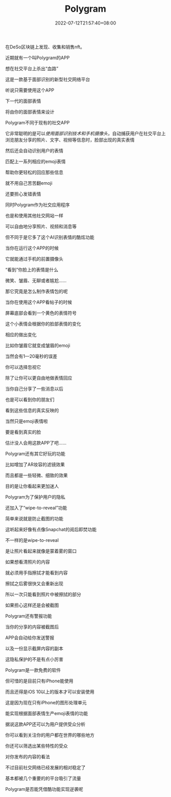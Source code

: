 ﻿---
weight: 
title: "Polygram"
description: "Discover, collect and sell NFTs on the DeSo blockchain."
date: 2022-07-12T21:57:40+08:00
lastmod: 2022-07-12T16:45:40+08:00
draft: false
authors: ["qianxun"]
featuredImage: "147.jpg"
link: "https://zhuanlan.zhihu.com/p/28967192?utm_source=wechat_session&utm_medium=social&utm_oi=930421030149726208&utm_campaign=shareopn"
tags: ["Polygram","交易所"]
categories: ["navigation"]
navigation: ["交易所"]
lightgallery: true
toc: true
pinned: false
recommend: false
recommend1: false
---
在DeSo区块链上发现、收集和销售nft。

近期就有一个叫Polygram的APP

想在社交平台上杀出“血路”

这是一款基于面部识别的新型社交网络平台

听说只需要使用这个APP

下一代的面部表情

将由你的面部表情来设计

Polygram不同于现有的社交APP

它非常聪明的是可以*使用面部识别技术和手机摄像头*，自动捕获用户在社交平台上浏览朋友分享的照片、文字、视频等信息时，脸部出现的真实表情



然后还会自动识别用户的表情

匹配上一系列相应的emoji表情

帮助你更轻松的回应那些信息

就不用自己苦苦翻emoji

还要担心发错表情



同时Polygram作为社交应用程序

也是和使用其他社交网站一样

可以自由地分享照片、视频和消息等

但不同于是它多了这个AI识别表情的酷炫功能

当你在运行这个APP的时候

它就能通过手机的前置摄像头

“看到”你脸上的表情是什么

微笑、皱眉、无聊或者尴尬......



那它究竟是怎么制作表情包的呢

当你在使用这个APP看帖子的时候

屏幕底部会看到一个黄色的表情符号

这个小表情会根据你的脸部表情的变化

相应的做出变化

比如你皱眉它就变成皱眉的emoji

当然会有1—20毫秒的误差

你可以选择忽视它



除了让你可以更自由地做表情回应

当你自己分享了一些消息以后

也是可以看到你的朋友们

看到这些信息的真实反映的

当然只是emoji表情啦

要是看到真实的脸

估计没人会用这款APP了吧……



Polygram还有其它好玩的功能

比如增加了AR妆容的滤镜效果

而且都是一些轻微、细致的效果

目的是让你看起来更加迷人



Polygram为了保护用户的隐私

还加入了“wipe-to-reveal”功能

简单来说就是防止截图的功能

这听起来好像有点像Snapchat的阅后即焚功能

不一样的是wipe-to-reveal

是让照片看起来就像是蒙着雾的窗口

如果想看清照片的内容

就必须用手指擦拭才能看到内容

擦拭之后雾很快又会重新出现

所以一次只能看到照片中被擦拭的部分



如果担心这样还是会被截图

Polygram还有警报功能

当你的分享的内容被截图后

APP会自动给你发送警报

以及一份显示截屏内容的副本

这隐私保护的不是有点小厉害

Polygram是一款免费的软件

但可惜的是目前只有iPhone能使用

而且还得是iOS 10以上的版本才可以安装使用

这是因为现在只有iPhone的图形处理单元

能实现根据面部表情生产emoji表情的功能

据说这款APP还可以为用户提供受众分析

你可以看到关注你的用户都在世界的哪些地方

你还可以筛选出某些特性的受众

对你发布的内容的看法



不过目前社交网络已经发展的相对稳定了

基本都被几个重要的的平台吸引了流量

Polygram是否能凭借酷功能实现逆袭呢